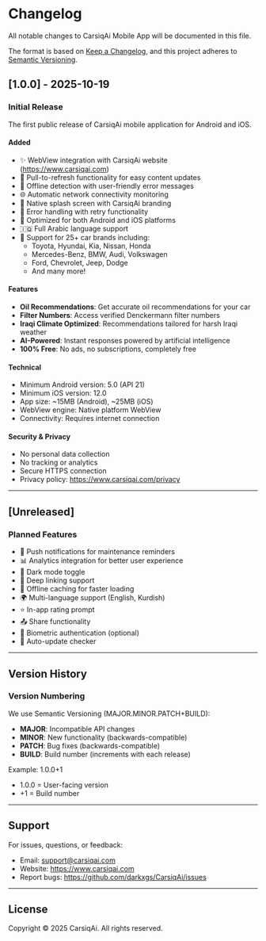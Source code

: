 # Changelog
All notable changes to CarsiqAi Mobile App will be documented in this file.

The format is based on [Keep a Changelog](https://keepachangelog.com/en/1.0.0/),
and this project adheres to [Semantic Versioning](https://semver.org/spec/v2.0.0.html).

## [1.0.0] - 2025-10-19

### Initial Release
The first public release of CarsiqAi mobile application for Android and iOS.

#### Added
- ✨ WebView integration with CarsiqAi website (https://www.carsiqai.com)
- 🔄 Pull-to-refresh functionality for easy content updates
- 📡 Offline detection with user-friendly error messages
- 🌐 Automatic network connectivity monitoring
- 🎨 Native splash screen with CarsiqAi branding
- 🔧 Error handling with retry functionality
- 📱 Optimized for both Android and iOS platforms
- 🇮🇶 Full Arabic language support
- 🚗 Support for 25+ car brands including:
  - Toyota, Hyundai, Kia, Nissan, Honda
  - Mercedes-Benz, BMW, Audi, Volkswagen
  - Ford, Chevrolet, Jeep, Dodge
  - And many more!

#### Features
- **Oil Recommendations**: Get accurate oil recommendations for your car
- **Filter Numbers**: Access verified Denckermann filter numbers
- **Iraqi Climate Optimized**: Recommendations tailored for harsh Iraqi weather
- **AI-Powered**: Instant responses powered by artificial intelligence
- **100% Free**: No ads, no subscriptions, completely free

#### Technical
- Minimum Android version: 5.0 (API 21)
- Minimum iOS version: 12.0
- App size: ~15MB (Android), ~25MB (iOS)
- WebView engine: Native platform WebView
- Connectivity: Requires internet connection

#### Security & Privacy
- No personal data collection
- No tracking or analytics
- Secure HTTPS connection
- Privacy policy: https://www.carsiqai.com/privacy

---

## [Unreleased]

### Planned Features
- 🔔 Push notifications for maintenance reminders
- 📊 Analytics integration for better user experience
- 🌙 Dark mode toggle
- 🔗 Deep linking support
- 💾 Offline caching for faster loading
- 🌍 Multi-language support (English, Kurdish)
- ⭐ In-app rating prompt
- 📤 Share functionality
- 🔐 Biometric authentication (optional)
- 🔄 Auto-update checker

---

## Version History

### Version Numbering
We use Semantic Versioning (MAJOR.MINOR.PATCH+BUILD):
- **MAJOR**: Incompatible API changes
- **MINOR**: New functionality (backwards-compatible)
- **PATCH**: Bug fixes (backwards-compatible)
- **BUILD**: Build number (increments with each release)

Example: 1.0.0+1
- 1.0.0 = User-facing version
- +1 = Build number

---

## Support

For issues, questions, or feedback:
- Email: support@carsiqai.com
- Website: https://www.carsiqai.com
- Report bugs: https://github.com/darkxgs/CarsiqAi/issues

---

## License

Copyright © 2025 CarsiqAi. All rights reserved.
